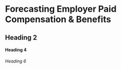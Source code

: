 # Forecasting Employer Paid Compensation & Benefits

## Heading 2

#### Heading 4

###### Heading 6
